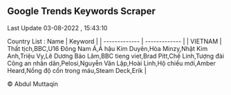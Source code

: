 

## Google Trends Keywords Scraper 
 
Last Update 03-08-2022 , 15:43:10

Country List :
 Name  | Keyword |
| ------------- | ------------- |
| VIETNAM | Thất tịch,BBC,U16 Đông Nam Á,Á hậu Kim Duyên,Hòa Minzy,Nhật Kim Anh,Triệu Vy,Lê Dương Bảo Lâm,BBC tieng viet,Brad Pitt,Chế Linh,Tượng đài Công an nhân dân,Pelosi,Nguyễn Văn Lập,Hoài Linh,Hộ chiếu mới,Amber Heard,Nồng độ cồn trong máu,Steam Deck,Erik |



© Abdul Muttaqin 
